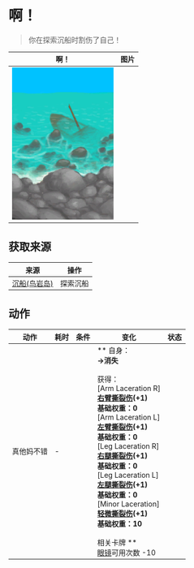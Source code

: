 # 啊！  
> 你在探索沉船时割伤了自己！  
  
  啊！  |   图片   
 ----  |  ----:   
   |  <img decoding="async" src="Sprite/Shipwreck.png" href="a.md" style="max-width:300px;max-height:300px;">   
  
## 获取来源  
来源  |  操作  
----  |  ----  
[沉船(鸟岩岛)](Shipwreck.md)  |  探索沉船  
## 动作  
动作  |  耗时  |  条件  |  变化  |  状态  
----  |  ----  |  ----  |  ----  |  ----  
真他妈不错<br>  |  -  |    |  ** 自身：**<br>→消失<br><br>** 获得： **<br>** [Arm Laceration R] **<br>  [右臂撕裂伤](W_ArmLacerationR.md)(+1)<br>基础权重：0<br>** [Arm Laceration L] **<br>  [左臂撕裂伤](W_ArmLacerationL.md)(+1)<br>基础权重：0<br>** [Leg Laceration R] **<br>  [右腿撕裂伤](W_LegLacerationR.md)(+1)<br>基础权重：0<br>** [Leg Laceration L] **<br>  [左腿撕裂伤](W_LegLacerationL.md)(+1)<br>基础权重：0<br>** [Minor Laceration] **<br>  [轻微撕裂伤](W_MinorLaceration.md)(+1)<br>基础权重：10<br><br>** 相关卡牌 **<br>[眼镜](Glasses.md)可用次数  -10  |    


<script>document.title="啊！ - 卡牌生存百科 Card Survival Wiki";</script>